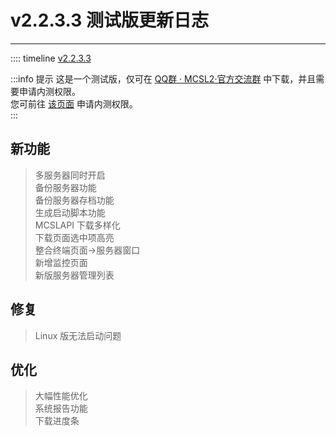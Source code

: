 # v2.2.3.3 测试版更新日志  

___

:::: timeline [v2.2.3.3](https://github.com/MCSLTeam/MCSL2/releases/tag/v2.2.3.3)

:::info 提示
这是一个测试版，仅可在 [QQ群 · MCSL2·官方交流群](/links/mcsl2-qq-group) 中下载，并且需要申请内测权限。  
您可前往 [该页面](/join-preview) 申请内测权限。  
:::

## 新功能  

> 多服务器同时开启  
> 备份服务器功能  
> 备份服务器存档功能  
> 生成启动脚本功能  
> MCSLAPI 下载多样化  
> 下载页面选中项高亮  
> 整合终端页面->服务器窗口  
> 新增监控页面  
> 新版服务器管理列表  

## 修复  

> Linux 版无法启动问题  

## 优化  

> 大幅性能优化  
> 系统报告功能  
> 下载进度条  
